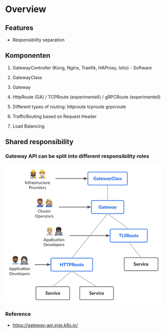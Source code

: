 # Overview 

## Features 

  * Responsibility separation

## Komponenten 

  1. GatewayController (Kong, Nginx, Traefik, HAProxy, Istio) - Software
  1. GatewayClass
  1. Gateway 
  1. HttpRoute (GA) / TCPRoute (experimentell) / gRPCRoute (experimentell) 


4. Different types of routing:
httproute
tcproute
grpcroute

5. TrafficRouting based on Request Header

6. Load Balancing




## Shared responsibility 

### Gateway API can be split into different responsibility roles

![Hallo](images/resource-model.png)

### Reference 

  * https://gateway-api.sigs.k8s.io/
